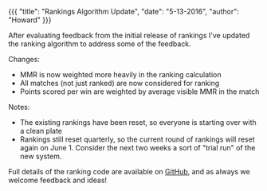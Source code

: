 {{{
  "title": "Rankings Algorithm Update",
  "date": "5-13-2016",
  "author": "Howard"
}}}

After evaluating feedback from the initial release of rankings I've updated the ranking algorithm to address some of the feedback.

Changes:
 * MMR is now weighted more heavily in the ranking calculation
 * All matches (not just ranked) are now considered for ranking
 * Points scored per win are weighted by average visible MMR in the match

Notes:
 * The existing rankings have been reset, so everyone is starting over with a clean plate
 * Rankings still reset quarterly, so the current round of rankings will reset again on June 1.  Consider the next two weeks a sort of "trial run" of the new system.

Full details of the ranking code are available on [GitHub](https://github.com/yasp-dota/yasp), and as always we welcome feedback and ideas!